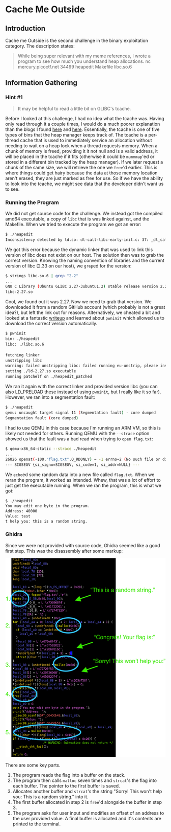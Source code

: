 # Cache Me Outside

## Introduction

Cache me Outside is the second challenge in the binary exploitation category. The description states:

> While being super relevant with my meme references, I wrote a program to see how much you understand heap allocations. nc mercury.picoctf.net 34499 heapedit Makefile libc.so.6

## Information Gathering

### Hint #1

> It may be helpful to read a little bit on GLIBC's tcache.

Before I looked at this challenge, I had no idea what the tcache was. Having only read through it a couple times, I would do a much poorer explanation than the blogs I found [here][azeria] and [here][azeria]. Essentially, the tcache is one of five types of bins that the heap manager keeps track of. The tcache is a per-thread cache that is used to immediately service an allocation without needing to wait on a heap lock when a thread requests memory. When a chunk of memory is freed, providing it it not null and is a valid address, it will be placed in the tcache if it fits (otherwise it could be `munmmap`'ed or stored in a different bin tracked by the heap manager). If we later request a chunk of the same size, we will retrieve the one we `free`'d earlier. This is where things could get hairy because the data at those memory location aren't erased, they are just marked as free for use. So if we have the ability to look into the tcache, we might see data that the developer didn't want us to see.

### Running the Program

We did not get source code for the challenge. We instead got the compiled amd64 executable, a copy of `libc` that is was linked against, and the Makefile. When we tried to execute the program we got an error:

```bash
$ ./heapedit
Inconsistency detected by ld.so: dl-call-libc-early-init.c: 37: _dl_call_libc_early_init: Assertion `sym != NULL' failed!
```

We got this error because the dynamic linker that was used to link this version of libc does not exist on our host. The solution then was to grab the correct version. Knowing the naming convention of libraries and the current version of libc (2.33 on our host), we `grep`ed for the version:

```bash
$ strings libc.so.6 | grep "2.2"
...
GNU C Library (Ubuntu GLIBC 2.27-3ubuntu1.2) stable release version 2.27.
libc-2.27.so
```

Cool, we found out it was 2.27. Now we need to grab that version. We downloaded it from a random GitHub account (which probably is not a great idea?), but left the link out for reasons. Alternatively, we cheated a bit and looked at a fantastic [writeup][writeup] and learned about `pwninit` which allowed us to download the correct version automatically.

```bash
$ pwninit
bin: ./heapedit
libc: ./libc.so.6

fetching linker
unstripping libc
warning: failed unstripping libc: failed running eu-unstrip, please install elfutils: No such file or directory (os error 2)
setting ./ld-2.27.so executable
running patchelf on ./heapedit_patched
```

We ran it again with the correct linker and provided version libc (you can also LD_PRELOAD these instead of using `pwninit`, but I really like it so far). However, we ran into a segmentation fault:

```bash
$ ./heapedit
qemu: uncaught target signal 11 (Segmentation fault) - core dumped
Segmentation fault (core dumped)
```

I had to use QEMU in this case because I'm running an ARM VM, so this is likely not needed for others. Running QEMU with the `--strace` option showed us that the fault was a bad read when trying to `open flag.txt`:

```bash
$ qemu-x86_64-static --strace ./heapedit
...
26026 openat(-100,"flag.txt",O_RDONLY) = -1 errno=2 (No such file or directory)
--- SIGSEGV {si_signo=SIGSEGV, si_code=1, si_addr=NULL} ---
```

We `echo`ed some random data into a new file called `flag.txt`. When we reran the program, it worked as intended. Whew, that was a lot of effort to just get the executable running. When we ran the program, this is what we got:

```text
$ ./heapedit
You may edit one byte in the program.
Address: 40000
Value: test
t help you: this is a random string.
```

### Ghidra

Since we were not provided with source code, Ghidra seemed like a good first step. This was the disassembly after some markup:

![decomp output](./resources/function.png)

There are some key parts.

1. The program reads the flag into a buffer on the stack.
1. The program then calls `malloc` seven times and `strcat`'s the flag into each buffer. The pointer to the first buffer is saved.
1. Allocates another buffer and `strcat`'s the string "Sorry! This won't help you: This is a random string." into it.
1. The first buffer allocated in step 2 is `free`'d alongside the buffer in step 3.
1. The program asks for user input and modifies an offset of an address to the user provided value. A final buffer is allocated and it's contents are printed to the terminal.

[azeria]: https://azeria-labs.com/heap-exploitation-part-2-glibc-heap-free-bins/
[nightmare]: https://azeria-labs.com/heap-exploitation-part-2-glibc-heap-free-bins/
[writeup]: https://github.com/Dvd848/CTFs/blob/master/2021_picoCTF/Cache_Me_Outside.md
